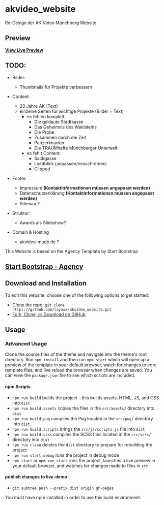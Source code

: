 # akvideo_website
Re-Design der AK Video Münchberg Website

## Preview

**[View Live Preview](https://layaxx.github.io/akvideo_website/)**

## TODO:
- Bilder:
  - Thumbnails für Projekte verbessern
  
 - Content:
    - 20 Jahre AK (Text)
    - einzelne Seiten für wichtige Projekte (Bilder + Text)
      - es fehlen komplett:
         - Die geklaute Stadtkasse
         - Das Geheimnis des Waldsteins
         - Die Probe
         - Zusammen durch die Zeit
         - Panzerknacker
         - Die TRAUMhafte Münchberger Unterwelt
      - es fehlt Content:
         - Sackgasse
         - Lichtblick (anpassen/neuschreiben)
         - Clipped
    
 - Footer:
    - Impressum **(Kontaktinformationen müssen angepasst werden)**
    - Datenschutzerklärung **(Kontaktinformationen müssen angepasst werden)**
    - Sitemap ?
  
 - Struktur:
    - Awards als Slideshow?
    
  - Domain & Hosting
    - akvideo-mueb.de ?



This Website is based on the Agency Template by Start Bootstrap

## [Start Bootstrap - Agency](https://startbootstrap.com/themes/agency/)


## Download and Installation

To edit this website, choose one of the following options to get started:

- Clone the repo: `git clone https://github.com/layaxx/akvideo_website.git`
- [Fork, Clone, or Download on GitHub](https://github.com/layaxx/akvideo_website)

## Usage

### Advanced Usage

Clone the source files of the theme and navigate into the theme's root directory. Run `npm install` and then run `npm start` which will open up a preview of the template in your default browser, watch for changes to core template files, and live reload the browser when changes are saved. You can view the `package.json` file to see which scripts are included.

#### npm Scripts

- `npm run build` builds the project - this builds assets, HTML, JS, and CSS into `dist`
- `npm run build:assets` copies the files in the `src/assets/` directory into `dist`
- `npm run build:pug` compiles the Pug located in the `src/pug/` directory into `dist`
- `npm run build:scripts` brings the `src/js/scripts.js` file into `dist`
- `npm run build:scss` compiles the SCSS files located in the `src/scss/` directory into `dist`
- `npm run clean` deletes the `dist` directory to prepare for rebuilding the project
- `npm run start:debug` runs the project in debug mode
- `npm start` or `npm run start` runs the project, launches a live preview in your default browser, and watches for changes made to files in `src`

#### publish changes to live-demo
- `git subtree push --prefix dist origin gh-pages`

You must have npm installed in order to use this build environment.

